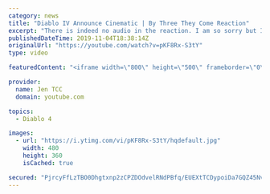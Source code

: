 ```yaml
---
category: news
title: "Diablo IV Announce Cinematic | By Three They Come Reaction"
excerpt: "There is indeed no audio in the reaction. I am so sorry but I have tried my best to salvage what I could. Check out the original video! Diablo IV Announce ..."
publishedDateTime: 2019-11-04T18:38:14Z
originalUrl: "https://youtube.com/watch?v=pKF8Rx-S3tY"
type: video

featuredContent: "<iframe width=\"800\" height=\"500\" frameborder=\"0\" src=\"https://www.youtube.com/embed/pKF8Rx-S3tY\" allow=\"accelerometer; autoplay; encrypted-media; gyroscope; picture-in-picture\" allowfullscreen></iframe>"

provider:
  name: Jen TCC
  domain: youtube.com

topics:
  - Diablo 4

images:
  - url: "https://i.ytimg.com/vi/pKF8Rx-S3tY/hqdefault.jpg"
    width: 480
    height: 360
    isCached: true

secured: "PjrcyFfLzTBO0Dhgtxnp2zCPZDOdvelRNdPBfq/EUEXtTCDypoiDa7GQZ45NvwvSUfBdDw9PQqYCEgDVZIgVKPdk1kG6Ye4IgK3j0VjwjWeHNYRGP7Hl7UalkGHTCCI/vH5oiIUmU7CPAw0KnbYoWAyU7MRBvnXcBweXwtvTAH4Mqnq2om6mCFXlxmfpwVr8mC3jn3npYGFbNq8KyNEP/WIkGiJnnMBsmW3YHqosMo2WNv/Qj5x2TaZwSlI0uCPx5p9p/leNvSrY3Tz640XPrZY34jAbBVnYRENNntZWW7TRfItlBNQP5JaIC2t5V1XFw57fiw5jssgL/PJu6Upw+XLRV4Arvicj9Y9izgAADxVYhnBoEO/KeY8cFTI6nr/TUGe0rCsBG/td9vk65dODuMFsQUrq/4A6aU1s8bZHi7kx7WrjusaDWDHqNxeh87Dy;WcMGPJElbGk/dK29ebQDeg=="
---
```


